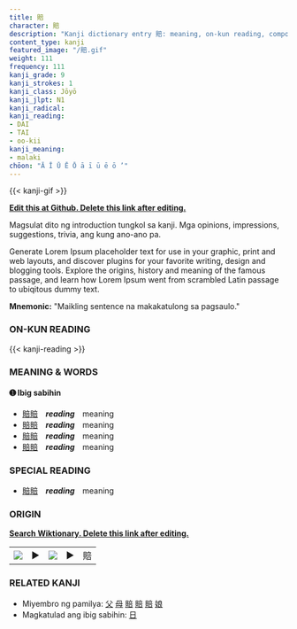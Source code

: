 ```yaml
---
title: 賠
character: 賠
description: "Kanji dictionary entry 賠: meaning, on-kun reading, compounds, origin, related kanji"
content_type: kanji
featured_image: "/賠.gif"
weight: 111
frequency: 111
kanji_grade: 9
kanji_strokes: 1
kanji_class: Jōyō
kanji_jlpt: N1
kanji_radical: 
kanji_reading: 
- DAI
- TAI
- oo-kii
kanji_meaning:
- malaki
chōon: "Ā Ī Ū Ē Ō ā ī ū ē ō ’"
---
```

[//]: # (Don't edit the line below. Kanji animated GIF code is automatically generated.)
{{< kanji-gif >}}

[//]: # (Edit below this line.)

**[Edit this at Github. Delete this link after editing.](https://github.com/tim0g/tim/tree/main/content/kanji/賠/index.md)**

Magsulat dito ng introduction tungkol sa kanji. Mga opinions, impressions, suggestions, trivia, ang kung ano-ano pa.

Generate Lorem Ipsum placeholder text for use in your graphic, print and web layouts, and discover plugins for your favorite writing, design and blogging tools. Explore the origins, history and meaning of the famous passage, and learn how Lorem Ipsum went from scrambled Latin passage to ubiqitous dummy text.
 
**Mnemonic:** "Maikling sentence na makakatulong sa pagsaulo."

### ON-KUN READING

[//]: # (Don't edit the line below. ON-KUN READING code is automatically generated.)
{{< kanji-reading >}}

### MEANING & WORDS

#### ➊ **Ibig sabihin**
  - [賠](../賠)[賠](../賠)　***reading***　meaning
  - [賠](../賠)[賠](../賠)　***reading***　meaning
  - [賠](../賠)[賠](../賠)　***reading***　meaning
  - [賠](../賠)[賠](../賠)　***reading***　meaning

### SPECIAL READING
  - [賠](../賠)[賠](../賠)　***reading***　meaning

### ORIGIN

**[Search Wiktionary. Delete this link after editing.](https://wiktionary.org/wiki/賠)**
<table class="kanji-table"><tr><td>
<img src="60px-賠-bronze.svg.png">
</td><td>▶</td><td>
<img src="60px-賠-oracle.svg.png">
</td><td>▶</td>
<td class="kanji-origin">賠</td>
</tr></table>

### RELATED KANJI
- Miyembro ng pamilya: [父](../父) [母](../母) [賠](../賠) [賠](../賠) [賠](../賠) [娘](../娘)
- Magkatulad ang ibig sabihin: [日](../日)
